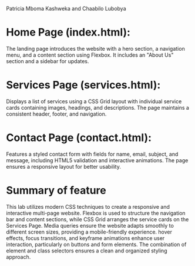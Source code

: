 Patricia Mboma Kashweka and Chaabilo Lubobya
# Home Page (index.html):
The landing page introduces the website with a hero section, a navigation menu, and a content section using Flexbox. It includes an "About Us" section and a sidebar for updates.
# Services Page (services.html):
Displays a list of services using a CSS Grid layout with individual service cards containing images, headings, and descriptions. The page maintains a consistent header, footer, and navigation.
# Contact Page (contact.html):
Features a styled contact form with fields for name, email, subject, and message, including HTML5 validation and interactive animations. The page ensures a responsive layout for better usability.

# Summary of feature
This lab utilizes modern CSS techniques to create a responsive and interactive multi-page website. Flexbox is used to structure the navigation bar and content sections, while CSS Grid arranges the service cards on the Services Page. Media queries ensure the website adapts smoothly to different screen sizes, providing a mobile-friendly experience. hover effects, focus transitions, and keyframe animations enhance user interaction, particularly on buttons and form elements. The combination of element and class selectors ensures a clean and organized styling approach.



